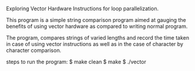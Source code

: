 Exploring Vector Hardware Instructions for loop parallelization.

This program is a simple string comparison program aimed at gauging the benefits of using vector hardware as compared to writing normal program.

The program, compares strings of varied lengths and record the time taken in case of using vector instructions as well as in the case of character by character comparison.

steps to run the program:
$ make clean
$ make
$ ./vector

